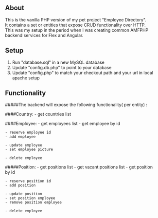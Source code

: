 ## About

This is the vanilla PHP version of my pet project "Employee Directory".<br/>
It contains a set or entities that expose CRUD functionality over HTTP.<br/>
This was my setup in the period when I was creating common AMFPHP backend services for Flex and Angular.

## Setup

1. Run "database.sql" in a new MySQL database
2. Update "config.db.php" to point to your database
3. Update "config.php" to match your checkout path and your url in local apache setup

## Functionality
#####The backend will expose the following functionality( per entity) :

####Country:
	- get countries list

####Employee:
	- get employees list
	- get employee by id

	- reserve employee id
	- add employee
	
	- update employee
	- set employee picture
	
	- delete employee

#####Position:
	- get positions list
	- get vacant positions list
	- get position by id
	
	- reserve position id
	- add position
	 
	- update position
	- set position employee
	- remove position employee
	
	- delete employee
